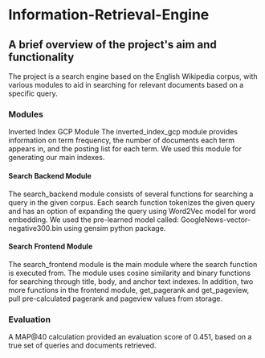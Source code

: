 # Information-Retrieval-Engine
## A brief overview of the project's aim and functionality

The project is a search engine based on the English Wikipedia corpus, with various modules to aid in searching for relevant documents based on a specific query.

### Modules
Inverted Index GCP Module
The inverted_index_gcp module provides information on term frequency, the number of documents each term appears in, and the posting list for each term. We used this module for generating our main indexes.

#### Search Backend Module
The search_backend module consists of several functions for searching a query in the given corpus. Each search function tokenizes the given query and has an option of expanding the query using Word2Vec model for word embedding. We used the pre-learned model called: GoogleNews-vector-negative300.bin using gensim python package.

#### Search Frontend Module
The search_frontend module is the main module where the search function is executed from. The module uses cosine similarity and binary functions for searching through title, body, and anchor text indexes. In addition, two more functions in the frontend module, get_pagerank and get_pageview, pull pre-calculated pagerank and pageview values from storage.

### Evaluation
A MAP@40 calculation provided an evaluation score of 0.451, based on a true set of queries and documents retrieved.
